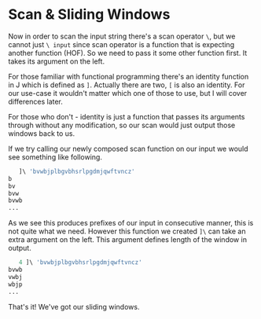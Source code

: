 # Scan & Sliding Windows

Now in order to scan the input string there's a scan operator `\`, but we cannot just `\ input` since scan operator is a function that is expecting another function (HOF). So we need to pass it some other function first. It takes its argument on the left.

For those familiar with functional programming there's an identity function in J which is defined as `]`. Actually there are two, `[` is also an identity. For our use-case it wouldn't matter which one of those to use, but I will cover differences later.

For those who don't - identity is just a function that passes its arguments through without any modification, so our scan would just output those windows back to us.

If we try calling our newly composed scan function on our input we would see something like following.

```r
   ]\ 'bvwbjplbgvbhsrlpgdmjqwftvncz'
b
bv
bvw
bvwb
...
```

As we see this produces prefixes of our input in consecutive manner, this is not quite what we need.
However this function we created `]\` can take an extra argument on the left. This argument defines length of the window in output.

```r
   4 ]\ 'bvwbjplbgvbhsrlpgdmjqwftvncz'
bvwb
vwbj
wbjp
...
```

That's it! We've got our sliding windows. 
